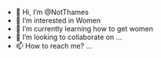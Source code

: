 - 👋 Hi, I’m @NotThames
- 👀 I’m interested in Women
- 🌱 I’m currently learning how to get women
- 💞️ I’m looking to collaborate on ...
- 📫 How to reach me? ...

<!---
NotThames/NotThames is a ✨ special ✨ repository because its `README.md` (this file) appears on your GitHub profile.
You can click the Preview link to take a look at your changes.
--->
